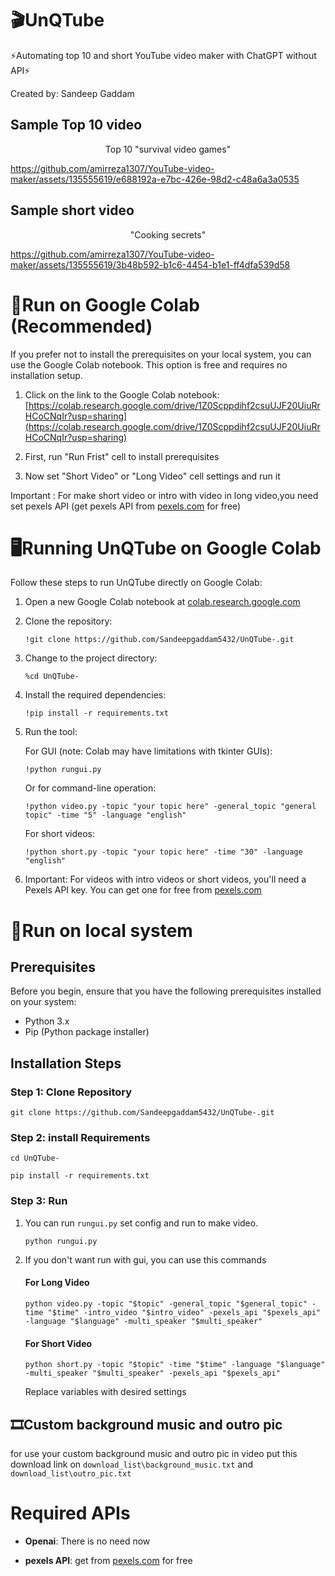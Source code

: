 # 🎬UnQTube
⚡Automating top 10 and short YouTube video maker with ChatGPT without API⚡

Created by: Sandeep Gaddam

## Sample Top 10 video

<div align="center">
Top 10 "survival video games"
</div>

https://github.com/amirreza1307/YouTube-video-maker/assets/135555619/e688192a-e7bc-426e-98d2-c48a6a3a0535

## Sample short video
<div align="center">
"Cooking secrets"
</div>



https://github.com/amirreza1307/YouTube-video-maker/assets/135555619/3b48b592-b1c6-4454-b1e1-ff4dfa539d58


# 🚀Run on Google Colab (Recommended)

If you prefer not to install the prerequisites on your local system, you can use the Google Colab notebook. This option is free and requires no installation setup.

1. Click on the link to the Google Colab notebook: [https://colab.research.google.com/drive/1Z0Scppdihf2csuUJF20UiuRrHCoCNqIr?usp=sharing](https://colab.research.google.com/drive/1Z0Scppdihf2csuUJF20UiuRrHCoCNqIr?usp=sharing)
   
2. First, run "Run Frist" cell to install prerequisites

3. Now set "Short Video" or "Long Video" cell settings and run it

Important : For make short video or intro with video in long video,you need set pexels API (get pexels API from [pexels.com](pexels.com) for free)

# 🖥️Running UnQTube on Google Colab

Follow these steps to run UnQTube directly on Google Colab:

1. Open a new Google Colab notebook at [colab.research.google.com](https://colab.research.google.com)

2. Clone the repository:
   ```
   !git clone https://github.com/Sandeepgaddam5432/UnQTube-.git
   ```

3. Change to the project directory:
   ```
   %cd UnQTube-
   ```

4. Install the required dependencies:
   ```
   !pip install -r requirements.txt
   ```

5. Run the tool:
   
   For GUI (note: Colab may have limitations with tkinter GUIs):
   ```
   !python rungui.py
   ```
   
   Or for command-line operation:
   ```
   !python video.py -topic "your topic here" -general_topic "general topic" -time "5" -language "english"
   ```
   
   For short videos:
   ```
   !python short.py -topic "your topic here" -time "30" -language "english"
   ```

6. Important: For videos with intro videos or short videos, you'll need a Pexels API key. You can get one for free from [pexels.com](https://pexels.com)

# 🎥Run on local system
## Prerequisites

Before you begin, ensure that you have the following prerequisites installed on your system:
- Python 3.x
- Pip (Python package installer)

## Installation Steps
### Step 1: Clone Repository
   ```
   git clone https://github.com/Sandeepgaddam5432/UnQTube-.git
   ```
### Step 2: install Requirements

   ```
   cd UnQTube-
   ```
   ```
   pip install -r requirements.txt
   ```
### Step 3: Run

1. You can run `rungui.py` set config and run to make video. 

   ```
   python rungui.py
   ```
2. If you don't want run with gui, you can use this commands
   #### For Long Video
   ```
   python video.py -topic "$topic" -general_topic "$general_topic" -time "$time" -intro_video "$intro_video" -pexels_api "$pexels_api" -language "$language" -multi_speaker "$multi_speaker"
   ```
   #### For Short Video
   ```
   python short.py -topic "$topic" -time "$time" -language "$language" -multi_speaker "$multi_speaker" -pexels_api "$pexels_api"
   ```
   Replace variables with desired settings

## 🎞️Custom background music and outro pic

for use your custom background music and outro pic in video put this download link on `download_list\background_music.txt` and `download_list\outro_pic.txt`

# Required APIs

- **Openai**: There is no need now

- **pexels API**: get from [pexels.com](pexels.com) for free
